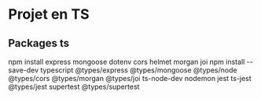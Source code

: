 # Projet en TS

## Packages ts

npm install express mongoose dotenv cors helmet morgan joi
npm install --save-dev typescript @types/express @types/mongoose @types/node @types/cors @types/morgan @types/joi ts-node-dev nodemon jest ts-jest @types/jest supertest @types/supertest
